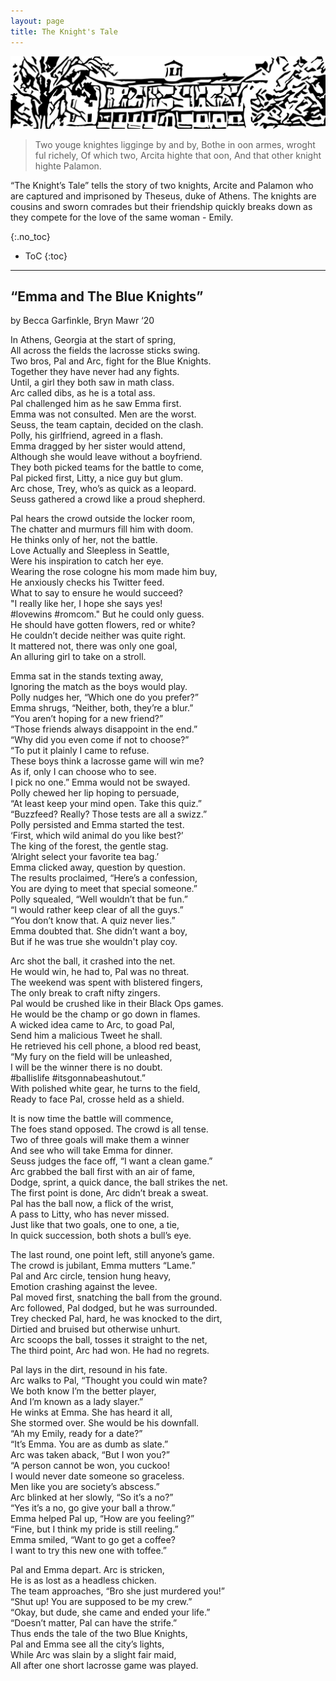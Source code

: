 ```yaml
---
layout: page
title: The Knight's Tale
---
```

<p align="center">
  <img src="https://github.com/HCDigitalScholarship/HaverTales/raw/master/new_new_banner.png" alt="Woodblock printers look at a man working on a computer"/>
</p>

> Two youge knightes ligginge by and by,
> Bothe in oon armes, wroght ful richely,
> Of which two, Arcita highte that oon,
> And that other knight highte Palamon.

“The Knight’s Tale” tells the story of two knights, Arcite and Palamon who are captured and imprisoned by Theseus, duke of Athens. The knights are cousins and sworn comrades but their friendship quickly breaks down as they compete for the love of the same woman - Emily.   

{:.no_toc}

* ToC
{:toc}
---
## “Emma and The Blue Knights”   
by Becca Garfinkle, Bryn Mawr ‘20

In Athens, Georgia at the start of spring, <br>
All across the fields the lacrosse sticks swing. <br>
Two bros, Pal and Arc, fight for the Blue Knights. <br>
Together they have never had any fights. <br>
Until, a girl they both saw in math class. <br>
Arc called dibs, as he is a total ass.<br>
Pal challenged him as he saw Emma first. <br>
Emma was not consulted. Men are the worst. <br>
Seuss, the team captain, decided on the clash. <br>
Polly, his girlfriend, agreed in a flash. <br>
Emma dragged by her sister would attend, <br>
Although she would leave without a boyfriend.<br> 
They both picked teams for the battle to come, <br>
Pal picked first, Litty, a nice guy but glum. <br>
Arc chose, Trey, who’s as quick as a leopard. <br>
Seuss gathered a crowd like a proud shepherd. <br>

Pal hears the crowd outside the locker room, <br>
The chatter and murmurs fill him with doom. <br>
He thinks only of her, not the battle. <br>
Love Actually and Sleepless in Seattle, <br>
Were his inspiration to catch her eye. <br>
Wearing the rose cologne his mom made him buy, <br>
He anxiously checks his Twitter feed. <br>
What to say to ensure he would succeed? <br>
"I really like her, I hope she says yes!<br>
#lovewins #romcom." But he could only guess.<br> 
He should have gotten flowers, red or white? <br>
He couldn’t decide neither was quite right. <br>
It mattered not, there was only one goal, <br>
An alluring girl to take on a stroll. <br>

Emma sat in the stands texting away,<br>
 Ignoring the match as the boys would play. <br>
Polly nudges her, “Which one do you prefer?” <br>
Emma shrugs, “Neither, both, they’re a blur.” <br>
“You aren’t hoping for a new friend?” <br>
“Those friends always disappoint in the end.” <br>
“Why did you even come if not to choose?” <br>
“To put it plainly I came to refuse. <br>
These boys think a lacrosse game will win me?<br>
As if, only I can choose who to see.<br>
I pick no one.” Emma would not be swayed. <br>
Polly chewed her lip hoping to persuade,  <br>
 “At least keep your mind open. Take this quiz.” <br>
“Buzzfeed? Really? Those tests are all a swizz.” <br>
Polly persisted and Emma started the test. <br>
‘First, which wild animal do you like best?’ <br>
The king of the forest, the gentle stag. <br>
‘Alright select your favorite tea bag.’ <br>
Emma clicked away, question by question. <br>
The results proclaimed, “Here’s a confession,<br> 
You are dying to meet that special someone.” <br>
Polly squealed, “Well wouldn’t that be fun.” <br>
“I would rather keep clear of all the guys.” <br>
“You don’t know that. A quiz never lies.” <br>
Emma doubted that. She didn’t want a boy, <br>
But if he was true she wouldn't play coy.<br>

Arc shot the ball, it crashed into the net.<br>
He would win, he had to, Pal was no threat. <br>
The weekend was spent with blistered fingers, <br>
The only break to craft nifty zingers. <br>
Pal would be crushed like in their Black Ops games. <br>
He would be the champ or go down in flames. <br>
A wicked idea came to Arc, to goad Pal, <br>
Send him a malicious Tweet he shall. <br>
He retrieved his cell phone, a blood red beast, <br>
“My fury on the field will be unleashed, <br>
I will be the winner there is no doubt. <br>
#ballislife #itsgonnabeashutout.” <br>
With polished white gear, he turns to the field, <br>
Ready to face Pal, crosse held as a shield. <br>

It is now time the battle will commence,<br>
The foes stand opposed. The crowd is all tense. <br>
Two of three goals will make them a winner<br>
And see who will take Emma for dinner. <br>
Seuss judges the face off, “I want a clean game.” <br>
Arc grabbed the ball first with an air of fame, <br>
Dodge, sprint, a quick dance, the ball strikes the net. <br>
The first point is done, Arc didn’t break a sweat. <br>
Pal has the ball now, a flick of the wrist, <br>
A pass to Litty, who has never missed. <br>
Just like that two goals, one to one, a tie, <br>
In quick succession, both shots a bull’s eye. <br>

The last round, one point left, still anyone’s game. <br>
The crowd is jubilant, Emma mutters “Lame.” <br>
Pal and Arc circle, tension hung heavy,  <br>
Emotion crashing against the levee. <br>
Pal moved first, snatching the ball from the ground. <br>
Arc followed, Pal dodged, but he was surrounded. <br>
Trey checked Pal, hard, he was knocked to the dirt,<br>
Dirtied and bruised but otherwise unhurt. <br>
Arc scoops the ball, tosses it straight to the net, <br>
The third point, Arc had won. He had no regrets. <br>

Pal lays in the dirt, resound in his fate. <br>
Arc walks to Pal, “Thought you could win mate? <br>
We both know I’m the better player, <br>
And I’m known as a lady slayer.” <br>
He winks at Emma. She has heard it all, <br>
She stormed over. She would be his downfall.<br> 
“Ah my Emily, ready for a date?” <br>
“It’s Emma. You are as dumb as slate.” <br>
Arc was taken aback, “But I won you?” <br>
“A person cannot be won, you cuckoo!<br>
I would never date someone so graceless. <br>
Men like you are society’s abscess.” <br>
Arc blinked at her slowly, “So it’s a no?” <br>
“Yes it’s a no, go give your ball a throw.” <br>
Emma helped Pal up, “How are you feeling?” <br>
“Fine, but I think my pride is still reeling.” <br>
Emma smiled, “Want to go get a coffee?<br>
I want to try this new one with toffee.” <br>

Pal and Emma depart. Arc is stricken, <br>
He is as lost as a headless chicken. <br>
The team approaches, “Bro she just murdered you!” <br>
“Shut up! You are supposed to be my crew.” <br>
“Okay, but dude, she came and ended your life.”<br> 
“Doesn’t matter, Pal can have the strife.” <br>
Thus ends the tale of the two Blue Knights, <br>
Pal and Emma see all the city’s lights, <br>
While Arc was slain by a slight fair maid, <br>
All after one short lacrosse game was played. <br>
